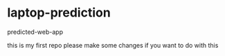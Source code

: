 # laptop-prediction
predicted-web-app

this is my first repo 
 please make some changes if you want to do with this 